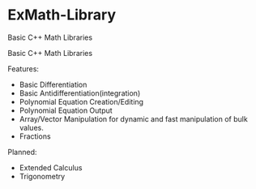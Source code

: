 # ExMath-Library
Basic C++ Math Libraries

Basic C++ Math Libraries

Features:
* Basic Differentiation
* Basic Antidifferentiation(integration)
* Polynomial Equation Creation/Editing
* Polynomial Equation Output
* Array/Vector Manipulation for dynamic and fast manipulation of bulk values.
* Fractions

Planned:
* Extended Calculus
* Trigonometry
